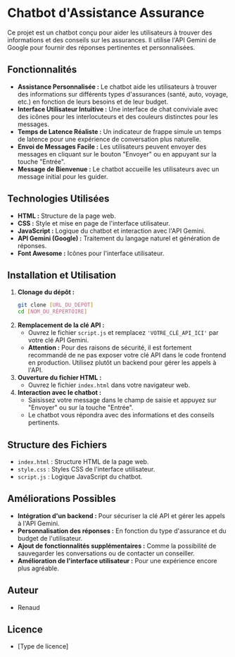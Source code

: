 # Chatbot d'Assistance Assurance

Ce projet est un chatbot conçu pour aider les utilisateurs à trouver des informations et des conseils sur les assurances. Il utilise l'API Gemini de Google pour fournir des réponses pertinentes et personnalisées.

## Fonctionnalités

* **Assistance Personnalisée :** Le chatbot aide les utilisateurs à trouver des informations sur différents types d'assurances (santé, auto, voyage, etc.) en fonction de leurs besoins et de leur budget.
* **Interface Utilisateur Intuitive :** Une interface de chat conviviale avec des icônes pour les interlocuteurs et des couleurs distinctes pour les messages.
* **Temps de Latence Réaliste :** Un indicateur de frappe simule un temps de latence pour une expérience de conversation plus naturelle.
* **Envoi de Messages Facile :** Les utilisateurs peuvent envoyer des messages en cliquant sur le bouton "Envoyer" ou en appuyant sur la touche "Entrée".
* **Message de Bienvenue :** Le chatbot accueille les utilisateurs avec un message initial pour les guider.

## Technologies Utilisées

* **HTML :** Structure de la page web.
* **CSS :** Style et mise en page de l'interface utilisateur.
* **JavaScript :** Logique du chatbot et interaction avec l'API Gemini.
* **API Gemini (Google) :** Traitement du langage naturel et génération de réponses.
* **Font Awesome :** Icônes pour l'interface utilisateur.

## Installation et Utilisation

1.  **Clonage du dépôt :**
    ```bash
    git clone [URL_DU_DÉPÔT]
    cd [NOM_DU_RÉPERTOIRE]
    ```
2.  **Remplacement de la clé API :**
    * Ouvrez le fichier `script.js` et remplacez `'VOTRE_CLÉ_API_ICI'` par votre clé API Gemini.
    * **Attention :** Pour des raisons de sécurité, il est fortement recommandé de ne pas exposer votre clé API dans le code frontend en production. Utilisez plutôt un backend pour gérer les appels à l'API.
3.  **Ouverture du fichier HTML :**
    * Ouvrez le fichier `index.html` dans votre navigateur web.
4.  **Interaction avec le chatbot :**
    * Saisissez votre message dans le champ de saisie et appuyez sur "Envoyer" ou sur la touche "Entrée".
    * Le chatbot vous répondra avec des informations et des conseils pertinents.

## Structure des Fichiers

* `index.html` : Structure HTML de la page web.
* `style.css` : Styles CSS de l'interface utilisateur.
* `script.js` : Logique JavaScript du chatbot.

## Améliorations Possibles

* **Intégration d'un backend :** Pour sécuriser la clé API et gérer les appels à l'API Gemini.
* **Personnalisation des réponses :** En fonction du type d'assurance et du budget de l'utilisateur.
* **Ajout de fonctionnalités supplémentaires :** Comme la possibilité de sauvegarder les conversations ou de contacter un conseiller.
* **Amélioration de l'interface utilisateur :** Pour une expérience encore plus agréable.

## Auteur

* Renaud

## Licence

* \[Type de licence]

